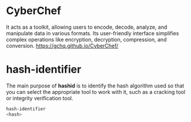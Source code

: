 # CyberChef
It acts as a toolkit, allowing users to encode, decode, analyze, and manipulate data in various formats. Its user-friendly interface simplifies complex operations like encryption, decryption, compression, and conversion.
https://gchq.github.io/CyberChef/

# hash-identifier
The main purpose of **hashid** is to identify the hash algorithm used so that you can select the appropriate tool to work with it, such as a cracking tool or integrity verification tool.
```bash
hash-identifier
<hash>
```
